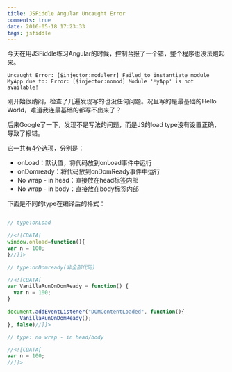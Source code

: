 ```yaml
---
title: JSFiddle Angular Uncaught Error
comments: true
date: 2016-05-18 17:23:33
tags: jsfiddle
---
```


今天在用JSFiddle练习Angular的时候，控制台报了一个错，整个程序也没法跑起来。

`Uncaught Error: [$injector:modulerr] Failed to instantiate module MyApp due to: Error: [$injector:nomod] Module 'MyApp' is not available!`

刚开始很纳闷，检查了几遍发现写的也没任何问题。况且写的是最基础的Hello World，难道我连最基础的都写不出来了？

后来Google了一下，发现不是写法的问题，而是JS的load type没有设置正确，导致了报错。

它一共有[4个选项][Frameworks and Extensions]，分别是：

* onLoad：默认值，将代码放到onLoad事件中运行
* onDomready：将代码放到onDomReady事件中运行
* No wrap - in head：直接放在head标签内部
* No wrap - in body：直接放在body标签内部

下面是不同的type在编译后的格式：

``` javascript

// type:onLoad

//<![CDATA[
window.onload=function(){
var n = 100;
}//]]>

// type:onDomready(非全部代码)

//<![CDATA[
var VanillaRunOnDomReady = function() {
  var n = 100;
}

document.addEventListener("DOMContentLoaded", function(){
    VanillaRunOnDomReady();
}, false)//]]>

// type: no wrap - in head/body

//<![CDATA[
var n = 100;
//]]>

```





[Frameworks and Extensions]:http://doc.jsfiddle.net/basic/introduction.html#frameworks-and-extensions
